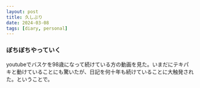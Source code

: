 ```yaml
---
layout: post
title: 久しぶり
date: 2024-03-08
tags: [diary, personal]
---
```


### ぼちぼちやっていく
youtubeでバスケを98歳になって続けている方の動画を見た。いまだにテキパキと動けていることにも驚いたが、日記を何十年も続けていることに大触発された。ということで。
